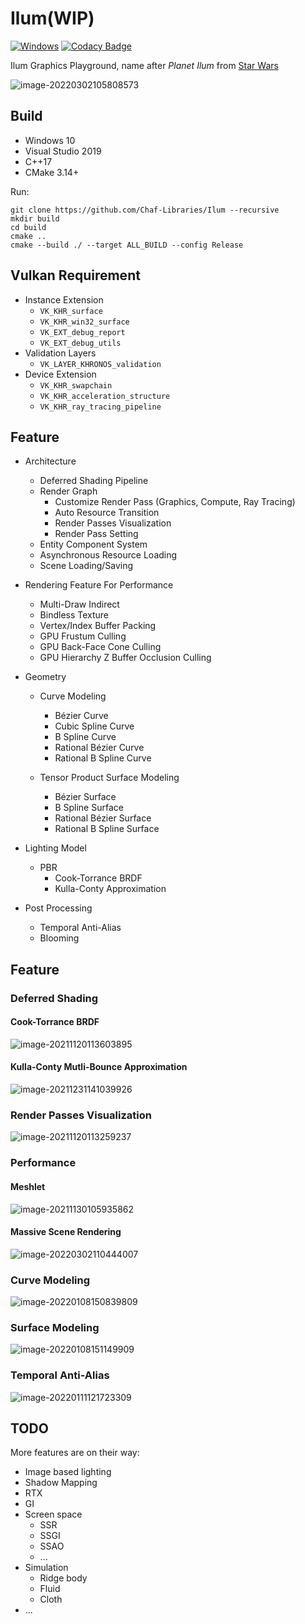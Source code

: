 # Ilum(WIP)

[![Windows](https://github.com/Chaf-Libraries/Ilum/actions/workflows/windows.yml/badge.svg)](https://github.com/Chaf-Libraries/Ilum/actions/workflows/windows.yml) [![Codacy Badge](https://app.codacy.com/project/badge/Grade/b0cb3a2729ee4be783dd5feb2cc67eb6)](https://www.codacy.com/gh/Chaf-Libraries/IlumEngine/dashboard?utm_source=github.com&amp;utm_medium=referral&amp;utm_content=Chaf-Libraries/IlumEngine&amp;utm_campaign=Badge_Grade)

Ilum Graphics Playground, name after *Planet Ilum* from [Star Wars](https://starwars.fandom.com/es/wiki/Ilum)

![image-20220302105808573](README/image-20220302105808573.png)

## Build

* Windows 10
* Visual Studio 2019
* C++17
* CMake 3.14+

Run:

```shell
git clone https://github.com/Chaf-Libraries/Ilum --recursive
mkdir build
cd build
cmake ..
cmake --build ./ --target ALL_BUILD --config Release
```

## Vulkan Requirement

* Instance Extension
  * `VK_KHR_surface`
  * `VK_KHR_win32_surface`
  * `VK_EXT_debug_report`
  * `VK_EXT_debug_utils`
* Validation Layers
  * `VK_LAYER_KHRONOS_validation`
* Device Extension
  * `VK_KHR_swapchain`
  * `VK_KHR_acceleration_structure`
  * `VK_KHR_ray_tracing_pipeline`

## Feature

* Architecture
  * Deferred Shading Pipeline
  * Render Graph
    * Customize Render Pass (Graphics, Compute, Ray Tracing)
    * Auto Resource Transition
    * Render Passes Visualization
    * Render Pass Setting
  * Entity Component System
  * Asynchronous Resource Loading
  * Scene Loading/Saving
* Rendering Feature For Performance
  * Multi-Draw Indirect
  * Bindless Texture
  * Vertex/Index Buffer Packing
  * GPU Frustum Culling
  * GPU Back-Face Cone Culling
  * GPU Hierarchy Z Buffer Occlusion Culling
* Geometry
  * Curve Modeling
    * Bézier Curve
    * Cubic Spline Curve
    * B Spline Curve
    * Rational Bézier Curve
    * Rational B Spline Curve

  * Tensor Product Surface Modeling
    * Bézier Surface
    * B Spline Surface
    * Rational Bézier Surface
    * Rational B Spline Surface

* Lighting Model
  * PBR
    * Cook-Torrance BRDF
    * Kulla-Conty Approximation

* Post Processing
  * Temporal Anti-Alias
  * Blooming


## Feature

### Deferred Shading

#### Cook-Torrance BRDF

![image-20211120113603895](README/image-20211120113603895.png)

#### Kulla-Conty Mutli-Bounce Approximation

![image-20211231141039926](README/image-20211231141039926.png)

### Render Passes Visualization

![image-20211120113259237](README/image-20211120113259237.png)

### Performance

#### Meshlet

![image-20211130105935862](README/image-20211130105935862.png)

#### Massive Scene Rendering

![image-20220302110444007](README/image-20220302110444007.png)

### Curve Modeling

![image-20220108150839809](README/image-20220108150839809.png)

### Surface Modeling

![image-20220108151149909](README/image-20220108151149909.png)

### Temporal Anti-Alias

![image-20220111121723309](README/image-20220111121723309.png)

## TODO

More features are on their way:

* Image based lighting
* Shadow Mapping
* RTX
* GI
* Screen space
  * SSR
  * SSGI
  * SSAO
  * ...
* Simulation
  * Ridge body
  * Fluid
  * Cloth
* ...
